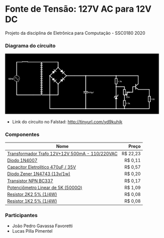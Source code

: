 # Fonte de Tensão: 127V AC para 12V DC
Projeto da disciplina de Eletrônica para Computação - SSC0180 2020


### Diagrama do circuito

![](diagrama.png)

- Link do circuito no Falstad: http://tinyurl.com/yd9kuhjk


### Componentes

| Nome | Preço |
|---|---:|
| [Transformador Trafo 12V+12V 500mA - 110/220VAC](https://www.baudaeletronica.com.br/transformador-trafo-12v-12v-500ma-110-220vac.html) | R$ 22,23 |
| [Diodo 1N4007](https://www.baudaeletronica.com.br/transistor-npn-bc337.html) | R$ 0,11 |
| [Capacitor Eletrolítico 470uF / 35V](https://www.baudaeletronica.com.br/capacitor-eletrolitico-470uf-35v.html) | R$ 0,57 |
| [Diodo Zener 1N4743 (13v/1w)](https://www.baudaeletronica.com.br/diodo-zener-1n4743-13v-1w.html) | R$ 0,20 |
| [Transistor NPN BC337](https://www.baudaeletronica.com.br/transistor-npn-bc337.html) | R$ 0,17 |
| [Potenciômetro Linear de 5K (5000Ω)](https://www.baudaeletronica.com.br/potenciometro-linear-de-5k-5000.html) | R$ 1,09 |
| [Resistor 2K2 5% (1/4W)](https://www.baudaeletronica.com.br/resistor-2k2-5-1-4w.html) | R$ 0,08 |
| [Resistor 1K2 5% (1/4W)](https://www.baudaeletronica.com.br/resistor-1k2-5-1-4w.html) | R$ 0,08 |


### Participantes
- João Pedro Gavassa Favoretti
- Lucas Pilla Pimentel
